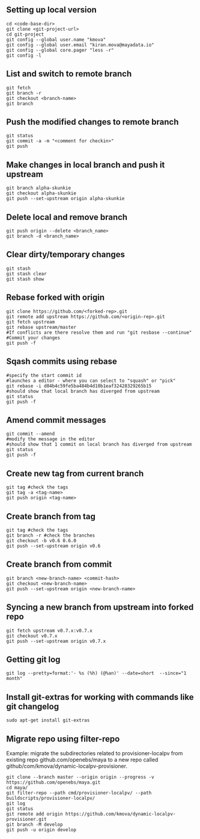 ## Setting up local version
```
cd <code-base-dir>
git clone <git-project-url>
cd git-project
git config --global user.name "kmova"
git config --global user.email "kiran.mova@mayadata.io"
git config --global core.pager "less -r" 
git config -l
```

## List and switch to remote branch
```
git fetch
git branch -r
git checkout <branch-name>
git branch
```

## Push the modified changes to remote branch
```
git status
git commit -a -m "<comment for checkin>"
git push
```

## Make changes in local branch and push it upstream
```
git branch alpha-skunkie
git checkout alpha-skunkie
git push --set-upstream origin alpha-skunkie
```

## Delete local and remove branch
```
git push origin --delete <branch_name>
git branch -d <branch_name>
```

## Clear dirty/temporary changes
```
git stash
git stash clear
git stash show
```

## Rebase forked with origin
```
git clone https://github.com/<forked-rep>.git
git remote add upstream https://github.com/<origin-rep>.git
git fetch upstream
git rebase upstream/master
#If conflicts are there resolve them and run "git resbase --continue"
#Commit your changes
git push -f
```

## Sqash commits using rebase
```
#specify the start commit id
#launches a editor - where you can select to "squash" or "pick" 
git rebase -i d04b4c59fe5ba484b4d10b1eaf32428329265b15
#should show that local branch has diverged from upstream
git status
git push -f
```


## Amend commit messages
```
git commit --amend
#modify the message in the editor
#should show that 1 commit on local branch has diverged from upstream
git status
git push -f
```

## Create new tag from current branch
```
git tag #check the tags
git tag -a <tag-name>
git push origin <tag-name>
```

## Create branch from tag
```
git tag #check the tags
git branch -r #check the branches
git checkout -b v0.6 0.6.0
git push --set-upstream origin v0.6
```

## Create branch from commit
```
git branch <new-branch-name> <commit-hash>
git checkout <new-branch-name>
git push --set-upstream origin <new-branch-name>
```

## Syncing a new branch from upstream into forked repo
```
git fetch upstream v0.7.x:v0.7.x
git checkout v0.7.x
git push --set-upstream origin v0.7.x
```
## Getting git log
```
git log --pretty=format:'- %s (%h) (@%an)' --date=short  --since="1 month"
```

## Install git-extras for working with commands like git changelog
```
sudo apt-get install git-extras
```


## Migrate repo using filter-repo

Example: migrate the subdirectories related to provisioner-localpv from existing repo github.com/openebs/maya to a new repo called github/com/kmova/dynamic-localpv-provisioner.

```
git clone --branch master --origin origin --progress -v https://github.com/openebs/maya.git
cd maya/
git filter-repo --path cmd/provisioner-localpv/ --path buildscripts/provisioner-localpv/
git log
git status
git remote add origin https://github.com/kmova/dynamic-localpv-provisioner.git
git branch -M develop
git push -u origin develop
```
